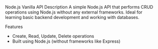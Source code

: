 Node.js Vanilla API
Description
A simple Node.js API that performs CRUD operations using Node.js without any external frameworks. Ideal for learning basic backend development and working with databases.

Features
 - Create, Read, Update, Delete operations
 - Built using Node.js (without frameworks like Express)
